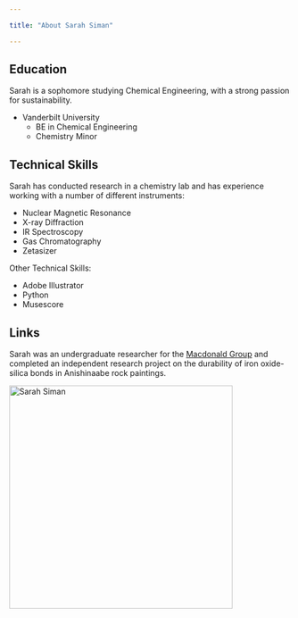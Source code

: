```yaml
---

title: "About Sarah Siman"

---
```


## Education

Sarah is a sophomore studying Chemical Engineering, with a strong passion for sustainability. 

* Vanderbilt University
    * BE in Chemical Engineering
    * Chemistry Minor

## Technical Skills

Sarah has conducted research in a chemistry lab and has experience working with a number of different instruments:

* Nuclear Magnetic Resonance 
* X-ray Diffraction
* IR Spectroscopy
* Gas Chromatography
* Zetasizer

Other Technical Skills:

* Adobe Illustrator
* Python
* Musescore

## Links 

Sarah was an undergraduate researcher for the [Macdonald Group](https://www.vanderbilt.edu/AnS/chemistry/groups/macdonald/index.html) and completed an independent research project on the durability of iron oxide-silica bonds in Anishinaabe rock paintings.

<img src="/assets/img/Sarah_large_photo.png" alt="Sarah Siman" style="width:400px;"/>
